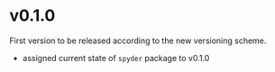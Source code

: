 # v0.1.0

First version to be released according to the new versioning scheme.

- assigned current state of `spyder` package to v0.1.0
